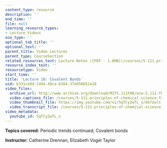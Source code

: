 ```yaml
---
content_type: resource
description: ''
end_time: ''
file: null
learning_resource_types:
- Lecture Videos
ocw_type: ''
optional_tab_title: ''
optional_text: ''
parent_title: Video Lectures
parent_type: CourseSection
related_resources_text: Lecture Notes ([PDF - 1.6MB](/courses/5-111-principles-of-chemical-science-fall-2008/resources/lecnotes10))
resource_index_text: ''
resourcetype: Video
start_time: ''
title: 'Lecture 10: Covalent Bonds'
uid: b331ce8d-1d44-49ca-b384-37e856652a10
video_files:
  archive_url: http://www.archive.org/download/MIT5.111F08/ocw-5.111-f08-lec10_300k.mp4
  video_captions_file: /courses/5-111-principles-of-chemical-science-fall-2008/aafc3111a60c59ac99cf769523b5cf84_5qTCy2wTL_s.vtt
  video_thumbnail_file: https://img.youtube.com/vi/5qTCy2wTL_s/default.jpg
  video_transcript_file: /courses/5-111-principles-of-chemical-science-fall-2008/39ae4c2c5a8776c29803413781af009c_5qTCy2wTL_s.pdf
video_metadata:
  youtube_id: 5qTCy2wTL_s
---
```


**Topics covered:** Periodic trends continued; Covalent bonds

**Instructor:** Catherine Drennan, Elizabeth Vogel Taylor



